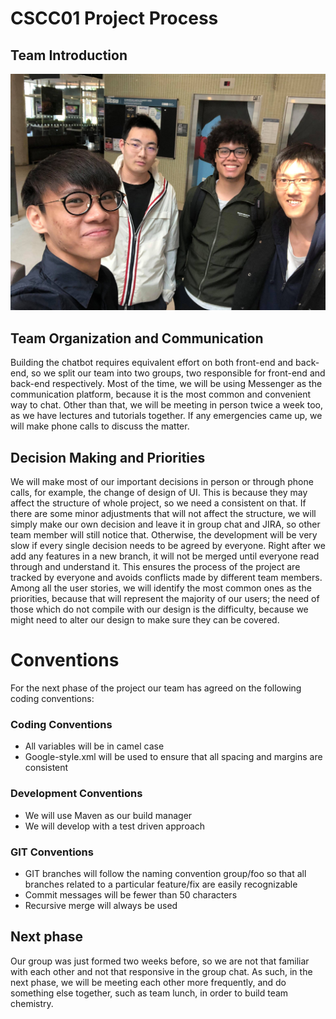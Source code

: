 # CSCC01 Project Process

## Team Introduction
![alt text](cscc01_team_14_photo.jpg "Title")


## Team Organization and Communication

Building the chatbot requires equivalent effort on both front-end and back-end, so we split our team into two groups, two responsible for front-end and back-end respectively. Most of the time, we will be using Messenger as the communication platform, because it is the most common and convenient way to chat. Other than that, we will be meeting in person twice a week too, as we have lectures and tutorials together. If any emergencies came up, we will make phone calls to discuss the matter.



## Decision Making and Priorities

We will make most of our important decisions in person or through phone calls, for example, the change of design of UI. This is because they may affect the structure of whole project, so we need a consistent on that. If there are some minor adjustments that will not affect the structure, we will simply make our own decision and leave it in group chat and JIRA, so other team member will still notice that. Otherwise, the development will be very slow if every single decision needs to be agreed by everyone. Right after we add any features in a new branch, it will not be merged until everyone read through and understand it. This ensures the process of the project are tracked by everyone and avoids conflicts made by different team members.
Among all the user stories, we will identify the most common ones as the priorities, because that will represent the majority of our users; the need of those which do not compile with our design is the difficulty, because we might need to alter our design to make sure they can be covered.

# Conventions
For the next phase of the project our team has agreed on the following coding conventions:

### Coding Conventions
  - All variables will be in camel case
  - Google-style.xml will be used to ensure that all spacing and margins are consistent
  
### Development Conventions
  - We will use Maven as our build manager
  - We will develop with a test driven approach

### GIT Conventions
  - GIT branches will follow the naming convention group/foo so that all branches related to a particular feature/fix are easily recognizable
  - Commit messages will be fewer than 50 characters
  - Recursive merge will always be used


## Next phase

Our group was just formed two weeks before, so we are not that familiar with each other and not that responsive in the group chat. As such, in the next phase, we will be meeting each other more frequently, and do something else together, such as team lunch, in order to build team chemistry. 
